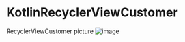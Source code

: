 # KotlinRecyclerViewCustomer
RecyclerViewCustomer
picture
![image](https://github.com/FightJames/blog/blob/master/RecyclerViewCustomer/system_screen.gif)
